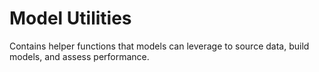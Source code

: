 # Model Utilities

Contains helper functions that models can leverage to source data, build models, and assess performance.